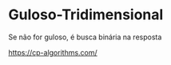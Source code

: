 # Guloso-Tridimensional

Se não for guloso, é busca binária na resposta

https://cp-algorithms.com/
